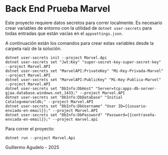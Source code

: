 # Back End Prueba Marvel

Este proyecto requiere datos secretos para correr localmente. Es necesario crear variables de entorno con la utilidad de `dotnet user-secrets` para todas entradas que están vacías en el `appsettings.json`.

A continuación están los comandos para crear estas variables desde la carpeta raíz de la solución.

```
dotnet user-secrets init --project Marvel.Api                                                                                    
dotnet user-secrets set "Jwt:Key" "super-secret-key-super-secret-key" --project Marvel.API                    
dotnet user-secrets set "MarvelAPI:PrivateKey" "Mi-Key-Privada-Marvel" --project Marvel.API          
dotnet user-secrets set "MarvelAPI:PublicKey" "Mi-Key-Publica-Marvel" --project Marvel.API
dotnet user-secrets set "DbInfo:DbHost" "Server=tcp:apps-db-server-gjaa.database.windows.net,1433;" --project Marvel.API
dotnet user-secrets set "DbInfo:DbDatabase" "Initial Catalog=marveldb;" --project Marvel.API
dotnet user-secrets set "DbInfo:DbUsername" "User ID={{usuario-enviado-en-email}};" --project Marvel.API
dotnet user-secrets set "DbInfo:DbPassword" "Password={{contraseña-enviada-en-email}};" --project marvel.api    
```

Para correr el proyecto:

`dotnet run --project Marvel.Api` 


Guillermo Agudelo - 2025

